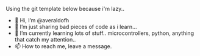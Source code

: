Using the git template below because i'm lazy..
- 👋 Hi, I’m @averaldofh
- 👀 I’m just sharing bad pieces of code as i learn...
- 🌱 I’m currently learning lots of stuff.. microcontrollers, python, anything that catch my attention..
- 📫 How to reach me, leave a message.

<!---
averaldofh/averaldofh is a ✨ special ✨ repository because its `README.md` (this file) appears on your GitHub profile.
You can click the Preview link to take a look at your changes.
--->
